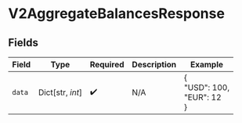 # V2AggregateBalancesResponse


## Fields

| Field                     | Type                      | Required                  | Description               | Example                   |
| ------------------------- | ------------------------- | ------------------------- | ------------------------- | ------------------------- |
| `data`                    | Dict[str, *int*]          | :heavy_check_mark:        | N/A                       | {<br/>"USD": 100,<br/>"EUR": 12<br/>} |